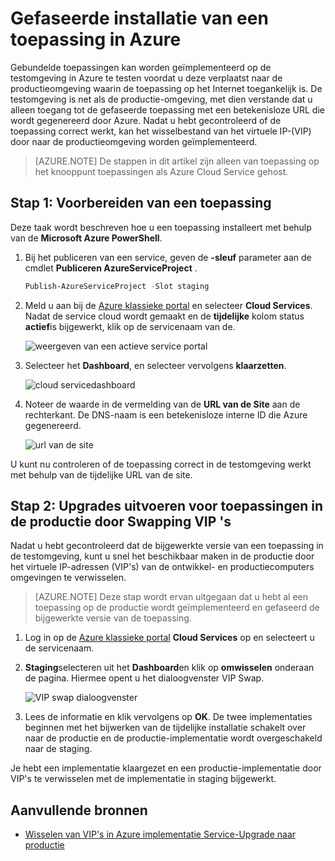 <properties 
    pageTitle="Fase een cloud service implementeren (Node.js) | Microsoft Azure" 
    description="Informatie over hoe uw toepassing Azure een staging-omgeving te implementeren en vervolgens implementeren in een productieomgeving met behulp van virtuele IP-(VIP) wisselen." 
    services="cloud-services" 
    documentationCenter="nodejs" 
    authors="rmcmurray" 
    manager="wpickett" 
    editor=""/>

<tags 
    ms.service="cloud-services" 
    ms.workload="tbd" 
    ms.tgt_pltfrm="na" 
    ms.devlang="nodejs" 
    ms.topic="article" 
    ms.date="08/11/2016" 
    ms.author="robmcm"/>



# <a name="staging-an-application-in-azure"></a>Gefaseerde installatie van een toepassing in Azure

Gebundelde toepassingen kan worden geïmplementeerd op de testomgeving in Azure te testen voordat u deze verplaatst naar de productieomgeving waarin de toepassing op het Internet toegankelijk is. De testomgeving is net als de productie-omgeving, met dien verstande dat u alleen toegang tot de gefaseerde toepassing met een betekenisloze URL die wordt gegenereerd door Azure. Nadat u hebt gecontroleerd of de toepassing correct werkt, kan het wisselbestand van het virtuele IP-(VIP) door naar de productieomgeving worden geïmplementeerd.

> [AZURE.NOTE] De stappen in dit artikel zijn alleen van toepassing op het knooppunt toepassingen als Azure Cloud Service gehost.

## <a name="step-1-stage-an-application"></a>Stap 1: Voorbereiden van een toepassing

Deze taak wordt beschreven hoe u een toepassing installeert met behulp van de **Microsoft Azure PowerShell**.

1.  Bij het publiceren van een service, geven de **-sleuf** parameter aan de cmdlet **Publiceren AzureServiceProject** .

    ```powershell
    Publish-AzureServiceProject -Slot staging
    ```

2.  Meld u aan bij de [Azure klassieke portal] en selecteer **Cloud Services**. Nadat de service cloud wordt gemaakt en de **tijdelijke** kolom status **actief**is bijgewerkt, klik op de servicenaam van de.

    ![weergeven van een actieve service portal][cloud-service]

3.  Selecteer het **Dashboard**, en selecteer vervolgens **klaarzetten**.

    ![cloud servicedashboard][cloud-service-dashboard]

4. Noteer de waarde in de vermelding van de **URL van de Site** aan de rechterkant. De DNS-naam is een betekenisloze interne ID die Azure gegenereerd.

    ![url van de site][cloud-service-staging-url]

U kunt nu controleren of de toepassing correct in de testomgeving werkt met behulp van de tijdelijke URL van de site.

## <a name="step-2-upgrade-an-application-in-production-by-swapping-vips"></a>Stap 2: Upgrades uitvoeren voor toepassingen in de productie door Swapping VIP 's

Nadat u hebt gecontroleerd dat de bijgewerkte versie van een toepassing in de testomgeving, kunt u snel het beschikbaar maken in de productie door het virtuele IP-adressen (VIP's) van de ontwikkel- en productiecomputers omgevingen te verwisselen.

> [AZURE.NOTE] Deze stap wordt ervan uitgegaan dat u hebt al een toepassing op de productie wordt geïmplementeerd en gefaseerd de bijgewerkte versie van de toepassing.

1.  Log in op de [Azure klassieke portal] **Cloud Services** op en selecteert u de servicenaam.

2.  **Staging**selecteren uit het **Dashboard**en klik op **omwisselen** onderaan de pagina. Hiermee opent u het dialoogvenster VIP Swap.

    ![VIP swap dialoogvenster][vip-swap-dialog]

3.  Lees de informatie en klik vervolgens op **OK**. De twee implementaties beginnen met het bijwerken van de tijdelijke installatie schakelt over naar de productie en de productie-implementatie wordt overgeschakeld naar de staging.

Je hebt een implementatie klaargezet en een productie-implementatie door VIP's te verwisselen met de implementatie in staging bijgewerkt.

## <a name="additional-resources"></a>Aanvullende bronnen

- [Wisselen van VIP's in Azure implementatie Service-Upgrade naar productie]

[Azure klassieke portal]: http://manage.windowsazure.com
[cloud-service]: ./media/cloud-services-nodejs-stage-application/staging-cloud-service-running.png
[cloud-service-dashboard]: ./media/cloud-services-nodejs-stage-application/cloud-service-dashboard-staging.png
[cloud-service-staging-url]: ./media/cloud-services-nodejs-stage-application/cloud-service-staging-url.png
[vip-swap-dialog]: ./media/cloud-services-nodejs-stage-application/vip-swap-dialog.png
[Wisselen van VIP's in Azure implementatie Service-Upgrade naar productie]: cloud-services-how-to-manage.md#how-to-swap-deployments-to-promote-a-staged-deployment-to-production
